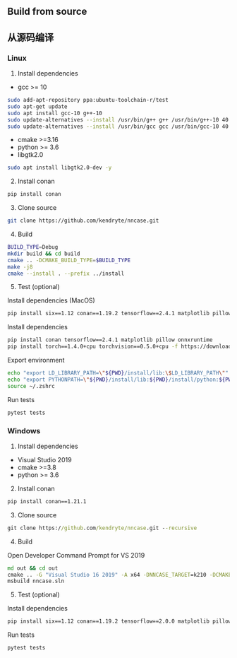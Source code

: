 ## Build from source
## 从源码编译

### Linux
1. Install dependencies

- gcc >= 10
```bash
sudo add-apt-repository ppa:ubuntu-toolchain-r/test
sudo apt-get update
sudo apt install gcc-10 g++-10
sudo update-alternatives --install /usr/bin/g++ g++ /usr/bin/g++-10 40
sudo update-alternatives --install /usr/bin/gcc gcc /usr/bin/gcc-10 40 
```

- cmake >=3.16
- python >= 3.6
- libgtk2.0 

```bash
sudo apt install libgtk2.0-dev -y
```

2. Install conan

```bash
pip install conan
```

3. Clone source

```bash
git clone https://github.com/kendryte/nncase.git
```

4. Build
```bash
BUILD_TYPE=Debug
mkdir build && cd build
cmake .. -DCMAKE_BUILD_TYPE=$BUILD_TYPE
make -j8
cmake --install . --prefix ../install
```
5. Test (optional)

Install dependencies (MacOS)
```bash
pip install six==1.12 conan==1.19.2 tensorflow==2.4.1 matplotlib pillow pytest onnxruntime torch torchvision
```

Install dependencies
```bash
pip install conan tensorflow==2.4.1 matplotlib pillow onnxruntime
pip install torch==1.4.0+cpu torchvision==0.5.0+cpu -f https://download.pytorch.org/whl/torch_stable.html
```

Export environment

```bash
echo "export LD_LIBRARY_PATH=\"${PWD}/install/lib:\$LD_LIBRARY_PATH\"" >> ~/.zshrc
echo "export PYTHONPATH=\"${PWD}/install/lib:${PWD}/install/python:${PWD}/tests:\${PYTHONPATH}\"" >> ~/.zshrc
source ~/.zshrc
```

Run tests

```bash
pytest tests
```

### Windows
1. Install dependencies
- Visual Studio 2019
- cmake >=3.8
- python >= 3.6

2. Install conan
```cmd
pip install conan==1.21.1
```
3. Clone source
```cmd
git clone https://github.com/kendryte/nncase.git --recursive
```
4. Build

Open Developer Command Prompt for VS 2019

```cmd
md out && cd out
cmake .. -G "Visual Studio 16 2019" -A x64 -DNNCASE_TARGET=k210 -DCMAKE_BUILD_TYPE=Release
msbuild nncase.sln
```
5. Test (optional)

Install dependencies
```cmd
pip install six==1.12 conan==1.19.2 tensorflow==2.0.0 matplotlib pillow pytest
```
Run tests
```cmd
pytest tests
```